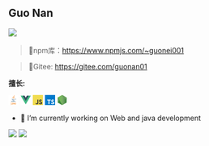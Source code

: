 ## Guo Nan

![](https://visitor-badge.glitch.me/badge?page_id=albinguo.albinguo)

> 🌱npm库：https://www.npmjs.com/~guonei001

> 🌱Gitee: https://gitee.com/guonan01
<!--[![Typing SVG](https://readme-typing-svg.herokuapp.com?color=9A82F7&lines=A+Web+front-end+development+engineer)](https://git.io/typing-svg)-->


**擅长:**  

<code><img height="20" src="https://raw.githubusercontent.com/github/explore/80688e429a7d4ef2fca1e82350fe8e3517d3494d/topics/java/java.png"></code>
<code><img height="20" src="https://raw.githubusercontent.com/github/explore/80688e429a7d4ef2fca1e82350fe8e3517d3494d/topics/vue/vue.png"></code>
<code><img height="20" src="https://raw.githubusercontent.com/github/explore/80688e429a7d4ef2fca1e82350fe8e3517d3494d/topics/javascript/javascript.png"></code>
<code><img height="20" src="https://raw.githubusercontent.com/github/explore/80688e429a7d4ef2fca1e82350fe8e3517d3494d/topics/typescript/typescript.png"></code>
<code><img height="20" src="https://raw.githubusercontent.com/github/explore/80688e429a7d4ef2fca1e82350fe8e3517d3494d/topics/nodejs/nodejs.png"></code>

- 🔭 I’m currently working on Web and java development

<!-- - 🌱 I’m currently learning and sharing on my [jiangsongyang-blog](https://jiangsongyang.github.io/) welcome~  -->
<!-- - 📁 掘金社区 : [大阿阳](https://juejin.cn/user/149189314752910) -->

<div style='float:left'>
     <img align="" height="137px" src="https://github-readme-stats.vercel.app/api?username=albinguo&hide_title=true&hide_border=true&show_icons=true&include_all_commits=true&line_height=21&bg_color=0,FFFC6C,FFD479,FFFC70,73FA79&theme=graywhite&locale=cn" />
     <img align="" height="137px" src="https://github-readme-stats.vercel.app/api/top-langs/?username=albinguo&hide_title=true&hide_border=true&layout=compact&bg_color=0,73FA79,73FDFF,D783FF&theme=graywhite&locale=cn&card_width=240" />
</div >

<!--START_SECTION:waka-->

<!--END_SECTION:waka-->
